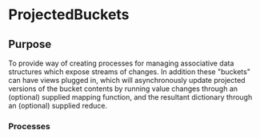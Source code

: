 ProjectedBuckets
================

## Purpose
To provide way of creating processes for managing associative data structures which expose streams of changes. In addition these "buckets" can have views plugged in, which will asynchronously update projected versions of the bucket contents by running value changes through an (optional) supplied mapping function, and the resultant dictionary through an (optional) supplied reduce.

### Processes
